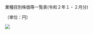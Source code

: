 業種目別株価等一覧表(令和２年１・２月分)

（単位：円）

![](https://www.nta.go.jp/tmp/fabab21c-737d-4167-971c-5ad235f17c6e/images/ece0447c7a1b0099e2b8ff89e79ca4e46ff782590bc1ec7400f0523551896bd6.jpg)